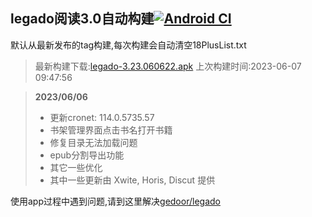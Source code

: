 ## legado阅读3.0自动构建[![Android CI](https://github.com/10bits/gedoor-Build/workflows/Android%20CI/badge.svg)](https://github.com/10bits/gedoor-Build/actions)

默认从最新发布的tag构建,每次构建会自动清空18PlusList.txt

> 最新构建下载:[legado-3.23.060622.apk](https://github.com/xianum/gedoor-Build/releases/download/legado-3.23.060622/legado-3.23.060622.apk) 上次构建时间:2023-06-07 09:47:56
<!--start-->
> **2023/06/06**
> 
> * 更新cronet: 114.0.5735.57
> * 书架管理界面点击书名打开书籍
> * 修复目录无法加载问题
> * epub分割导出功能
> * 其它一些优化
> * 其中一些更新由 Xwite, Horis, Discut 提供
<!--end-->
  
使用app过程中遇到问题,请到这里解决[gedoor/legado](https://github.com/gedoor/legado/issues)

